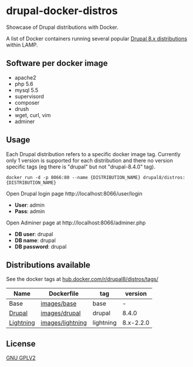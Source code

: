 # drupal-docker-distros
Showcase of Drupal distributions with Docker.

A list of Docker containers running several popular [Drupal 8.x distributions](https://www.drupal.org/project/project_distribution) within LAMP.

## Software per docker image
- apache2
- php 5.6
- mysql 5.5
- supervisord
- composer
- drush
- wget, curl, vim
- adminer

## Usage

Each Drupal distribution refers to a specific docker image tag.
Currently only 1 version is supported for each distribution and there no
version specific tags (eg there is "drupal" but not "drupal-8.4.0" tag).

```
docker run -d -p 8066:80 --name {DISTRIBUTION_NAME} drupal8/distros:{DISTRIBUTION_NAME}
```

Open Drupal login page http://localhost:8066/user/login

- **User**: admin
- **Pass**: admin

Open Adminer page at http://localhost:8066/adminer.php

- **DB user**: drupal
- **DB name**: drupal
- **DB password**: drupal

## Distributions available

See the docker tags at [hub.docker.com/r/drupal8/distros/tags/](https://hub.docker.com/r/drupal8/distros/tags/)

| Name | Dockerfile | tag | version |
|---|---|---|---|
| Base | [images/base](images/base/dockerfile) | base | - |
| [Drupal](https://www.drupal.org/project/drupal) | [images/drupal](images/drupal/dockerfile) | drupal | 8.4.0 |
| [Lightning](https://www.drupal.org/project/lightning) | [images/lightning](images/lightning/dockerfile) | lightning | 8.x-2.2.0 |

## License

[GNU GPLV2](LICENSE)
